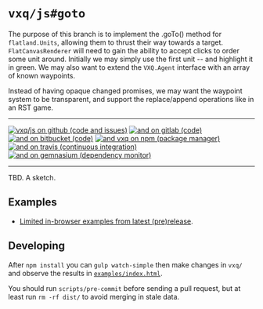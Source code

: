 # `vxq/js#goto`

The purpose of this branch is to implement the .goTo() method for
`flatland.Units`, allowing them to thrust their way towards a target.
`FlatCanvasRenderer` will need to gain the ability to accept clicks to order
some unit around. Initially we may simply use the first unit -- and highlight
it in green. We may also want to extend the `VXQ.Agent` interface with an array
of known waypoints.

Instead of having opaque changed promises, we may want the waypoint system to
be transparent, and support the replace/append operations like in an RST game.

---

[![vxq/js on github (code and issues)](https://img.shields.io/github/commits-since/vxq/js/9468d4c1.svg?label=vxq/js+on+github)](https://github.com/vxq/js) [![and on gitlab (code)](https://img.shields.io/badge/gitlab-also-blue.png)](https://gitlab.com/vxq/js) [![and on bitbucket (code)](https://img.shields.io/badge/bitbucket-also-blue.png)](https://bitbucket.org/vxq/js) [![and vxq on npm (package manager)](https://img.shields.io/npm/v/vxq.svg?label=vxq+on+npm)](https://www.npmjs.com/package/vxq) [![and on travis (continuous integration)](https://img.shields.io/travis/vxq/js/master.svg?label=travis)](https://travis-ci.org/vxq/js/branches) [![and on gemnasium (dependency monitor)](https://img.shields.io/gemnasium/vxq/js.svg)](https://gemnasium.com/github.com/vxq/js)

---

TBD. A sketch.

## Examples

- [Limited in-browser examples from latest (pre)release](http://vxq.github.io/js/examples/).

## Developing

After `npm install` you can `gulp watch-simple` then make changes in `vxq/`
and observe the results in [`examples/index.html`](examples/index.html).

You should run `scripts/pre-commit` before sending a pull request, but at least
run `rm -rf dist/` to avoid merging in stale data.
